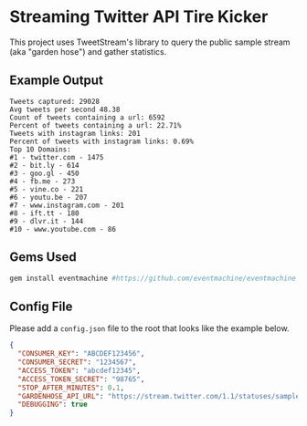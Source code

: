 # Streaming Twitter API Tire Kicker
This project uses TweetStream's library to query the public sample stream (aka "garden hose") and gather statistics.

## Example Output
```
Tweets captured: 29028
Avg tweets per second 48.38
Count of tweets containing a url: 6592
Percent of tweets containing a url: 22.71%
Tweets with instagram links: 201
Percent of tweets with instagram links: 0.69%
Top 10 Domains:
#1 - twitter.com - 1475
#2 - bit.ly - 614
#3 - goo.gl - 450
#4 - fb.me - 273
#5 - vine.co - 221
#6 - youtu.be - 207
#7 - www.instagram.com - 201
#8 - ift.tt - 180
#9 - dlvr.it - 144
#10 - www.youtube.com - 86
```

## Gems Used
```ruby
gem install eventmachine #https://github.com/eventmachine/eventmachine
```

## Config File
Please add a `config.json` file to the root that looks like the example below.
```json
{
  "CONSUMER_KEY": "ABCDEF123456",
  "CONSUMER_SECRET": "1234567",
  "ACCESS_TOKEN": "abcdef12345",
  "ACCESS_TOKEN_SECRET": "98765",
  "STOP_AFTER_MINUTES": 0.1,
  "GARDENHOSE_API_URL": "https://stream.twitter.com/1.1/statuses/sample.json",
  "DEBUGGING": true
}
```
